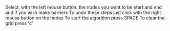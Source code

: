Select, with the left mouse button, the nodes you want to be start and end and if you wish make barriers
To undo these steps just click with the right mouse button on the nodes
To start the algorithm press SPACE
To clear the grid press 'c'

